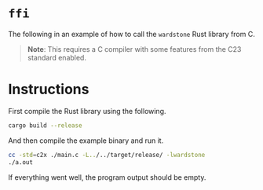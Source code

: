 # `ffi`

The following in an example of how to call the `wardstone` Rust library from C.

> **Note**:
> This requires a C compiler with some features from the C23 standard enabled.

# Instructions

First compile the Rust library using the following.

```bash
cargo build --release
```

And then compile the example binary and run it.

```bash
cc -std=c2x ./main.c -L../../target/release/ -lwardstone 
./a.out
```

If everything went well, the program output should be empty.
